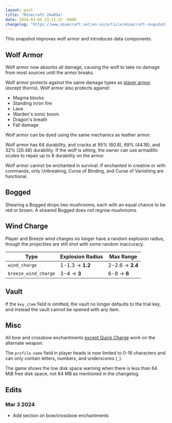 ```yaml
---
layout: post
title: "Minecraft 24w09a"
date: 2024-03-01 23:11:22 -0400
changelog: "https://www.minecraft.net/en-us/article/minecraft-snapshot-24w09a"
---
```


This snapshot improves wolf armor and introduces data components.

## Wolf Armor

Wolf armor now absorbs all damage, causing the wolf to take no damage from most sources until the armor breaks.

Wolf armor protects against the same damage types as [player armor](https://minecraft.wiki/w/Armor#Damage_types) (except thorns). Wolf armor also protects against:

- Magma blocks
- Standing in/on fire
- Lava
- Warden's sonic boom
- Dragon's breath
- Fall damage

Wolf armor can be dyed using the same mechanics as leather armor.

Wolf armor has 64 durability, and cracks at 95% (60.8), 69% (44.16), and 32% (20.48) durability. If the wolf is sitting, the owner can use armadillo scutes to repair up to 8 durability on the armor.

Wolf armor cannot be enchanted in survival. If enchanted in creative or with commands, only Unbreaking, Curse of Binding, and Curse of Vanishing are functional.

## Bogged

Shearing a Bogged drops two mushrooms, each with an equal chance to be red or brown. A sheared Bogged does not regrow mushrooms.

## Wind Charge

Player and Breeze wind charges no longer have a random explosion radius, though the projectiles are still shot with some random inaccuracy.

| Type                 | Explosion Radius | Max Range        |
| -------------------- | ---------------- | ---------------- |
| `wind_charge`        | 1-1.3 -> **1.2** | 2-2.6 -> **2.4** |
| `breeze_wind_charge` | 3-4 -> **3**     | 6-8 -> **6**     |

## Vault

If the `key_item` field is omitted, the vault no longer defaults to the trial key, and instead the vault cannot be opened with any item.

## Misc

All bow and crossbow enchantments [except Quick Charge](https://bugs.mojang.com/browse/MC-268814) work on the alternate weapon.

The `profile.name` field in player heads is now limited to 0-16 characters and can only contain letters, numbers, and underscores (`_`).

The game shows the low disk space warning when there is less than 64 MiB free disk space, not 64 MB as mentioned in the changelog.

## Edits

### Mar 3 2024

- Add section on bow/crossbow enchantments

